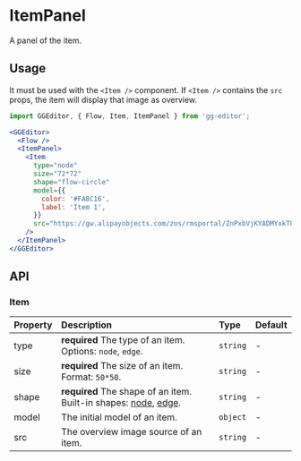 # ItemPanel

A panel of the item.

## Usage

It must be used with the `<Item />` component. If `<Item />` contains the `src` props, the item will display that image as overview.

```jsx
import GGEditor, { Flow, Item, ItemPanel } from 'gg-editor';

<GGEditor>
  <Flow />
  <ItemPanel>
    <Item
      type="node"
      size="72*72"
      shape="flow-circle"
      model={{
        color: '#FA8C16',
        label: 'Item 1',
      }}
      src="https://gw.alipayobjects.com/zos/rmsportal/ZnPxbVjKYADMYxkTQXRi.svg"
    />
  </ItemPanel>
</GGEditor>
```

## API

### Item

| Property | Description | Type | Default |
| :--- | :--- | :--- | :--- |
| type | **required** The type of an item. Options: `node`, `edge`. | `string` | - |
| size | **required** The size of an item. Format: `50*50`. | `string` | - |
| shape | **required** The shape of an item. Built-in shapes: [node](./registerNode.en-US.md#Built-in%20Nodes), [edge](./registerEdge.en-US.md#Built-in%20Edges). | `string` | - |
| model | The initial model of an item. | `object` | - |
| src | The overview image source of an item. | `string` | - |